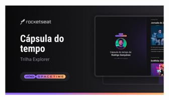 <p align= "center">
<img src=".github/preview.png" alt="Demonstração do projeto" widht= "100%" />
</p>